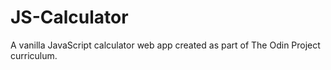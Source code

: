 # JS-Calculator
A vanilla JavaScript calculator web app created as part of The Odin Project curriculum.
